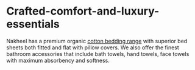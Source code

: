 # Crafted-comfort-and-luxury-essentials
Nakheel has a premium organic [cotton bedding range](https://nakheel.com.au) with superior bed sheets both fitted and flat with pillow covers. We also offer the finest bathroom accessories that include bath towels, hand towels, face towels with maximum absorbency and softness.

